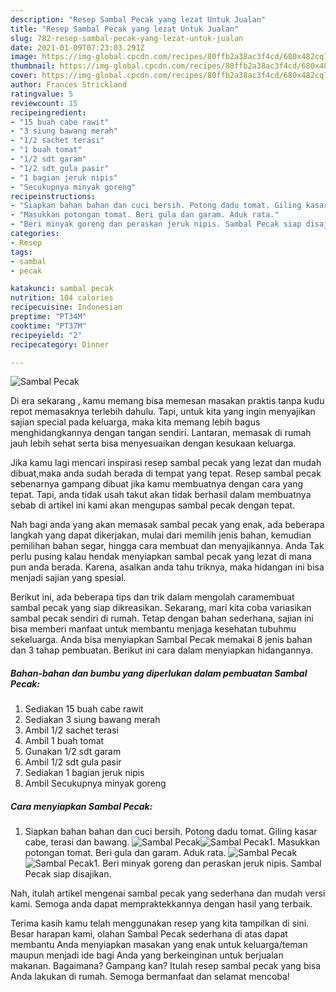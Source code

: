 ```yaml
---
description: "Resep Sambal Pecak yang lezat Untuk Jualan"
title: "Resep Sambal Pecak yang lezat Untuk Jualan"
slug: 782-resep-sambal-pecak-yang-lezat-untuk-jualan
date: 2021-01-09T07:23:03.291Z
image: https://img-global.cpcdn.com/recipes/80ffb2a38ac3f4cd/680x482cq70/sambal-pecak-foto-resep-utama.jpg
thumbnail: https://img-global.cpcdn.com/recipes/80ffb2a38ac3f4cd/680x482cq70/sambal-pecak-foto-resep-utama.jpg
cover: https://img-global.cpcdn.com/recipes/80ffb2a38ac3f4cd/680x482cq70/sambal-pecak-foto-resep-utama.jpg
author: Frances Strickland
ratingvalue: 5
reviewcount: 15
recipeingredient:
- "15 buah cabe rawit"
- "3 siung bawang merah"
- "1/2 sachet terasi"
- "1 buah tomat"
- "1/2 sdt garam"
- "1/2 sdt gula pasir"
- "1 bagian jeruk nipis"
- "Secukupnya minyak goreng"
recipeinstructions:
- "Siapkan bahan bahan dan cuci bersih. Potong dadu tomat. Giling kasar cabe, terasi dan bawang."
- "Masukkan potongan tomat. Beri gula dan garam. Aduk rata."
- "Beri minyak goreng dan peraskan jeruk nipis. Sambal Pecak siap disajikan."
categories:
- Resep
tags:
- sambal
- pecak

katakunci: sambal pecak 
nutrition: 104 calories
recipecuisine: Indonesian
preptime: "PT34M"
cooktime: "PT37M"
recipeyield: "2"
recipecategory: Dinner

---
```



![Sambal Pecak](https://img-global.cpcdn.com/recipes/80ffb2a38ac3f4cd/680x482cq70/sambal-pecak-foto-resep-utama.jpg)

Di era  sekarang , kamu memang bisa memesan masakan praktis tanpa kudu repot memasaknya terlebih dahulu. Tapi, untuk kita yang ingin menyajikan sajian special pada keluarga, maka kita memang lebih bagus menghidangkannya dengan tangan sendiri. Lantaran, memasak di rumah jauh lebih sehat serta bisa menyesuaikan dengan kesukaan keluarga.

Jika kamu lagi mencari inspirasi resep sambal pecak yang lezat dan mudah dibuat,maka anda sudah berada di tempat yang tepat. Resep sambal pecak  sebenarnya gampang dibuat jika kamu membuatnya dengan cara yang tepat. Tapi, anda tidak usah takut akan tidak berhasil dalam membuatnya 
sebab di artikel ini kami akan mengupas sambal pecak dengan tepat.  



Nah bagi anda yang akan memasak sambal pecak yang enak, ada beberapa langkah yang dapat dikerjakan, mulai dari memilih jenis bahan, kemudian pemilihan bahan segar, hingga cara membuat dan menyajikannya. Anda Tak perlu pusing kalau hendak menyiapkan sambal pecak yang lezat di mana pun anda berada. Karena, asalkan anda  tahu triknya, maka hidangan ini bisa menjadi sajian yang spesial.

Berikut ini, ada beberapa tips dan trik dalam mengolah caramembuat sambal pecak yang siap dikreasikan. Sekarang, mari kita coba variasikan sambal pecak sendiri di rumah. Tetap dengan bahan sederhana, sajian ini bisa memberi manfaat untuk membantu menjaga kesehatan tubuhmu sekeluarga. Anda bisa menyiapkan Sambal Pecak memakai 8 jenis bahan dan 3 tahap pembuatan. Berikut ini cara dalam menyiapkan hidangannya.

<!--inarticleads1-->

##### Bahan-bahan dan bumbu yang diperlukan dalam pembuatan Sambal Pecak:

1. Sediakan 15 buah cabe rawit
1. Sediakan 3 siung bawang merah
1. Ambil 1/2 sachet terasi
1. Ambil 1 buah tomat
1. Gunakan 1/2 sdt garam
1. Ambil 1/2 sdt gula pasir
1. Sediakan 1 bagian jeruk nipis
1. Ambil Secukupnya minyak goreng




<!--inarticleads2-->

##### Cara menyiapkan Sambal Pecak:

1. Siapkan bahan bahan dan cuci bersih. Potong dadu tomat. Giling kasar cabe, terasi dan bawang.
<img src="https://img-global.cpcdn.com/steps/f0eb8cea6fc3eb2b/160x128cq70/sambal-pecak-langkah-memasak-1-foto.jpg" alt="Sambal Pecak"><img src="https://img-global.cpcdn.com/steps/62fa73be9e9d1244/160x128cq70/sambal-pecak-langkah-memasak-1-foto.jpg" alt="Sambal Pecak">1. Masukkan potongan tomat. Beri gula dan garam. Aduk rata.
<img src="https://img-global.cpcdn.com/steps/a37ee8aacf6732de/160x128cq70/sambal-pecak-langkah-memasak-2-foto.jpg" alt="Sambal Pecak"><img src="https://img-global.cpcdn.com/steps/2ed382eebe410565/160x128cq70/sambal-pecak-langkah-memasak-2-foto.jpg" alt="Sambal Pecak">1. Beri minyak goreng dan peraskan jeruk nipis. Sambal Pecak siap disajikan.




Nah, itulah artikel mengenai  sambal pecak  yang sederhana dan mudah versi kami. Semoga anda dapat mempraktekkannya dengan hasil yang terbaik. 

Terima kasih kamu telah menggunakan resep yang kita tampilkan di sini. Besar harapan kami, olahan  Sambal Pecak sederhana di atas dapat membantu Anda menyiapkan masakan yang enak untuk keluarga/teman maupun menjadi ide bagi Anda yang berkeinginan untuk berjualan makanan. Bagaimana? Gampang kan? Itulah resep sambal pecak yang bisa Anda lakukan di rumah. Semoga bermanfaat dan selamat mencoba!

